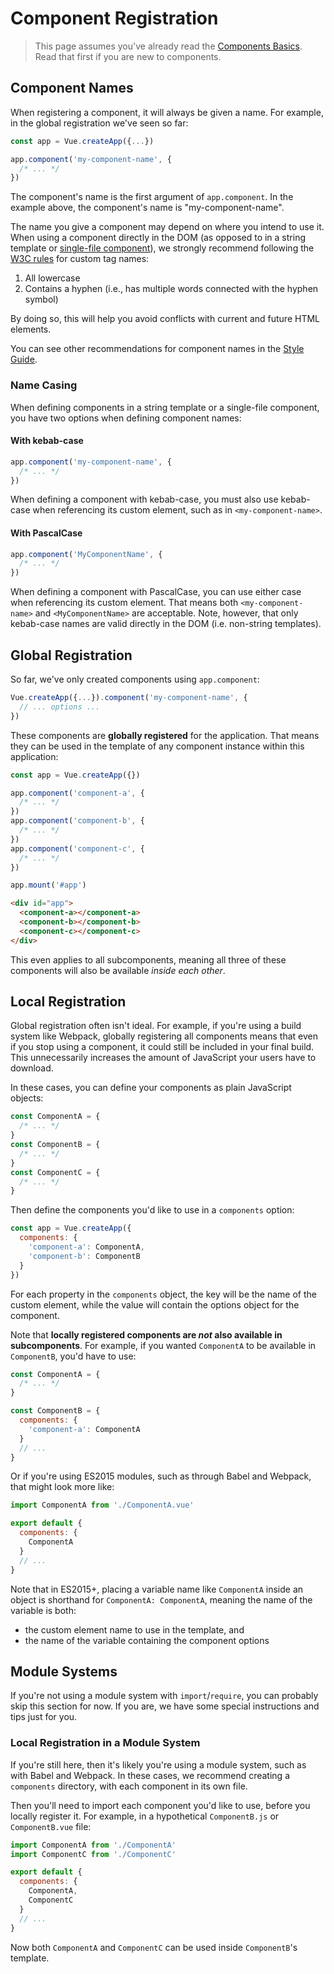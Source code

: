 # Component Registration

> This page assumes you've already read the [Components Basics](component-basics.md). Read that first if you are new to components.

## Component Names

When registering a component, it will always be given a name. For example, in the global registration we've seen so far:

```js
const app = Vue.createApp({...})

app.component('my-component-name', {
  /* ... */
})
```

The component's name is the first argument of `app.component`. In the example above, the component's name is "my-component-name".

The name you give a component may depend on where you intend to use it. When using a component directly in the DOM (as opposed to in a string template or [single-file component](../guide/single-file-component.html)), we strongly recommend following the [W3C rules](https://html.spec.whatwg.org/multipage/custom-elements.html#valid-custom-element-name) for custom tag names:

1. All lowercase
2. Contains a hyphen (i.e., has multiple words connected with the hyphen symbol)

By doing so, this will help you avoid conflicts with current and future HTML elements.

You can see other recommendations for component names in the [Style Guide](../style-guide/#base-component-names-strongly-recommended).

### Name Casing

When defining components in a string template or a single-file component, you have two options when defining component names:

#### With kebab-case

```js
app.component('my-component-name', {
  /* ... */
})
```

When defining a component with kebab-case, you must also use kebab-case when referencing its custom element, such as in `<my-component-name>`.

#### With PascalCase

```js
app.component('MyComponentName', {
  /* ... */
})
```

When defining a component with PascalCase, you can use either case when referencing its custom element. That means both `<my-component-name>` and `<MyComponentName>` are acceptable. Note, however, that only kebab-case names are valid directly in the DOM (i.e. non-string templates).

## Global Registration

So far, we've only created components using `app.component`:

```js
Vue.createApp({...}).component('my-component-name', {
  // ... options ...
})
```

These components are <b>globally registered</b> for the application. That means they can be used in the template of any component instance within this application:

```js
const app = Vue.createApp({})

app.component('component-a', {
  /* ... */
})
app.component('component-b', {
  /* ... */
})
app.component('component-c', {
  /* ... */
})

app.mount('#app')
```

```html
<div id="app">
  <component-a></component-a>
  <component-b></component-b>
  <component-c></component-c>
</div>
```

This even applies to all subcomponents, meaning all three of these components will also be available _inside each other_.

## Local Registration

Global registration often isn't ideal. For example, if you're using a build system like Webpack, globally registering all components means that even if you stop using a component, it could still be included in your final build. This unnecessarily increases the amount of JavaScript your users have to download.

In these cases, you can define your components as plain JavaScript objects:

```js
const ComponentA = {
  /* ... */
}
const ComponentB = {
  /* ... */
}
const ComponentC = {
  /* ... */
}
```

Then define the components you'd like to use in a `components` option:

```js
const app = Vue.createApp({
  components: {
    'component-a': ComponentA,
    'component-b': ComponentB
  }
})
```

For each property in the `components` object, the key will be the name of the custom element, while the value will contain the options object for the component.

Note that <b>locally registered components are _not_ also available in subcomponents</b>. For example, if you wanted `ComponentA` to be available in `ComponentB`, you'd have to use:

```js
const ComponentA = {
  /* ... */
}

const ComponentB = {
  components: {
    'component-a': ComponentA
  }
  // ...
}
```

Or if you're using ES2015 modules, such as through Babel and Webpack, that might look more like:

```js
import ComponentA from './ComponentA.vue'

export default {
  components: {
    ComponentA
  }
  // ...
}
```

Note that in ES2015+, placing a variable name like `ComponentA` inside an object is shorthand for `ComponentA: ComponentA`, meaning the name of the variable is both:

- the custom element name to use in the template, and
- the name of the variable containing the component options

## Module Systems

If you're not using a module system with `import`/`require`, you can probably skip this section for now. If you are, we have some special instructions and tips just for you.

### Local Registration in a Module System

If you're still here, then it's likely you're using a module system, such as with Babel and Webpack. In these cases, we recommend creating a `components` directory, with each component in its own file.

Then you'll need to import each component you'd like to use, before you locally register it. For example, in a hypothetical `ComponentB.js` or `ComponentB.vue` file:

```js
import ComponentA from './ComponentA'
import ComponentC from './ComponentC'

export default {
  components: {
    ComponentA,
    ComponentC
  }
  // ...
}
```

Now both `ComponentA` and `ComponentC` can be used inside `ComponentB`'s template.
